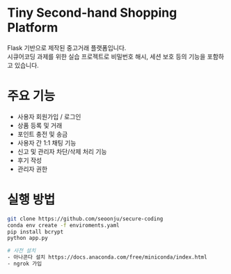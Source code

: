 # Tiny Second-hand Shopping Platform

Flask 기반으로 제작된 중고거래 플랫폼입니다.  
시큐어코딩 과제를 위한 실습 프로젝트로 비밀번호 해시, 세션 보호 등의 기능을 포함하고 있습니다.

# 주요 기능
- 사용자 회원가입 / 로그인
- 상품 등록 및 거래
- 포인트 충전 및 송금
- 사용자 간 1:1 채팅 기능
- 신고 및 관리자 차단/삭제 처리 기능
- 후기 작성
- 관리자 권한

# 실행 방법
```bash
git clone https://github.com/seoonju/secure-coding
conda env create -f enviroments.yaml
pip install bcrypt
python app.py

# 사전 설치
- 아나콘다 설치 https://docs.anaconda.com/free/miniconda/index.html
- ngrok 가입
